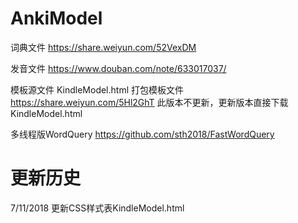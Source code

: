 # AnkiModel


词典文件 https://share.weiyun.com/52VexDM


发音文件 https://www.douban.com/note/633017037/


模板源文件  KindleModel.html   打包模板文件  https://share.weiyun.com/5Hl2GhT   此版本不更新，更新版本直接下载KindleModel.html


多线程版WordQuery   https://github.com/sth2018/FastWordQuery


# 更新历史


7/11/2018   更新CSS样式表KindleModel.html
